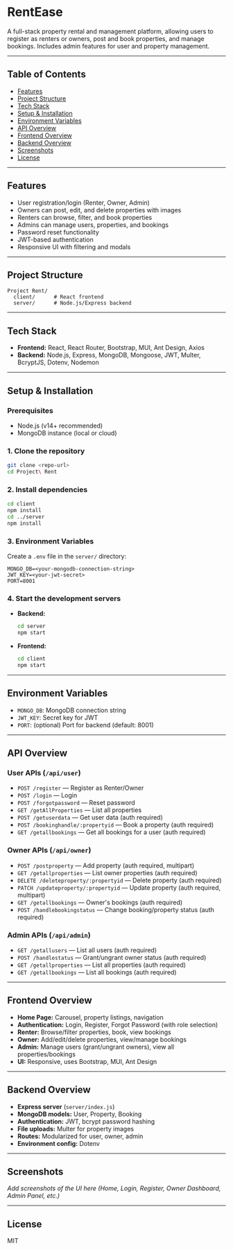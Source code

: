 # RentEase

A full-stack property rental and management platform, allowing users to register as renters or owners, post and book properties, and manage bookings. Includes admin features for user and property management.

---

## Table of Contents
- [Features](#features)
- [Project Structure](#project-structure)
- [Tech Stack](#tech-stack)
- [Setup & Installation](#setup--installation)
- [Environment Variables](#environment-variables)
- [API Overview](#api-overview)
- [Frontend Overview](#frontend-overview)
- [Backend Overview](#backend-overview)
- [Screenshots](#screenshots)
- [License](#license)

---

## Features
- User registration/login (Renter, Owner, Admin)
- Owners can post, edit, and delete properties with images
- Renters can browse, filter, and book properties
- Admins can manage users, properties, and bookings
- Password reset functionality
- JWT-based authentication
- Responsive UI with filtering and modals

---

## Project Structure
```
Project Rent/
  client/      # React frontend
  server/      # Node.js/Express backend
```

---

## Tech Stack
- **Frontend:** React, React Router, Bootstrap, MUI, Ant Design, Axios
- **Backend:** Node.js, Express, MongoDB, Mongoose, JWT, Multer, BcryptJS, Dotenv, Nodemon

---

## Setup & Installation

### Prerequisites
- Node.js (v14+ recommended)
- MongoDB instance (local or cloud)

### 1. Clone the repository
```bash
git clone <repo-url>
cd Project\ Rent
```

### 2. Install dependencies
```bash
cd client
npm install
cd ../server
npm install
```

### 3. Environment Variables
Create a `.env` file in the `server/` directory:
```
MONGO_DB=<your-mongodb-connection-string>
JWT_KEY=<your-jwt-secret>
PORT=8001
```

### 4. Start the development servers
- **Backend:**
  ```bash
  cd server
  npm start
  ```
- **Frontend:**
  ```bash
  cd client
  npm start
  ```

---

## Environment Variables
- `MONGO_DB`: MongoDB connection string
- `JWT_KEY`: Secret key for JWT
- `PORT`: (optional) Port for backend (default: 8001)

---

## API Overview

### User APIs (`/api/user`)
- `POST /register` — Register as Renter/Owner
- `POST /login` — Login
- `POST /forgotpassword` — Reset password
- `GET /getAllProperties` — List all properties
- `POST /getuserdata` — Get user data (auth required)
- `POST /bookinghandle/:propertyid` — Book a property (auth required)
- `GET /getallbookings` — Get all bookings for a user (auth required)

### Owner APIs (`/api/owner`)
- `POST /postproperty` — Add property (auth required, multipart)
- `GET /getallproperties` — List owner properties (auth required)
- `DELETE /deleteproperty/:propertyid` — Delete property (auth required)
- `PATCH /updateproperty/:propertyid` — Update property (auth required, multipart)
- `GET /getallbookings` — Owner's bookings (auth required)
- `POST /handlebookingstatus` — Change booking/property status (auth required)

### Admin APIs (`/api/admin`)
- `GET /getallusers` — List all users (auth required)
- `POST /handlestatus` — Grant/ungrant owner status (auth required)
- `GET /getallproperties` — List all properties (auth required)
- `GET /getallbookings` — List all bookings (auth required)

---

## Frontend Overview
- **Home Page:** Carousel, property listings, navigation
- **Authentication:** Login, Register, Forgot Password (with role selection)
- **Renter:** Browse/filter properties, book, view bookings
- **Owner:** Add/edit/delete properties, view/manage bookings
- **Admin:** Manage users (grant/ungrant owners), view all properties/bookings
- **UI:** Responsive, uses Bootstrap, MUI, Ant Design

---

## Backend Overview
- **Express server** (`server/index.js`)
- **MongoDB models:** User, Property, Booking
- **Authentication:** JWT, bcrypt password hashing
- **File uploads:** Multer for property images
- **Routes:** Modularized for user, owner, admin
- **Environment config:** Dotenv

---

## Screenshots
_Add screenshots of the UI here (Home, Login, Register, Owner Dashboard, Admin Panel, etc.)_

---

## License
MIT 